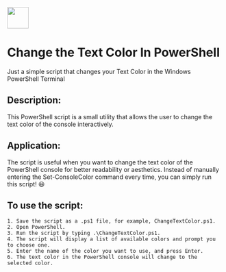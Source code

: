 <img width="50" src="https://images-wixmp-ed30a86b8c4ca887773594c2.wixmp.com/f/c773a94f-33b7-46aa-ba9e-453bd1a79892/d5et1sk-ef5f2f4b-dcea-4fd0-ab18-9a9a1949fdb7.gif?token=eyJ0eXAiOiJKV1QiLCJhbGciOiJIUzI1NiJ9.eyJpc3MiOiJ1cm46YXBwOjdlMGQxODg5ODIyNjQzNzNhNWYwZDQxNWVhMGQyNmUwIiwic3ViIjoidXJuOmFwcDo3ZTBkMTg4OTgyMjY0MzczYTVmMGQ0MTVlYTBkMjZlMCIsImF1ZCI6WyJ1cm46c2VydmljZTpmaWxlLmRvd25sb2FkIl0sIm9iaiI6W1t7InBhdGgiOiIvZi9jNzczYTk0Zi0zM2I3LTQ2YWEtYmE5ZS00NTNiZDFhNzk4OTIvZDVldDFzay1lZjVmMmY0Yi1kY2VhLTRmZDAtYWIxOC05YTlhMTk0OWZkYjcuZ2lmIn1dXX0.aPJJ51wM7YS2CvKfXCKIrluL3yBFXuGnarXrmNuuiMs"/>

# Change the Text Color In PowerShell
Just a simple script that changes your Text Color in the Windows PowerShell Terminal 

## Description:

This PowerShell script is a small utility that allows the user to change the text color of the console interactively.

## Application:

The script is useful when you want to change the text color of the PowerShell console for better readability or aesthetics. Instead of manually entering the Set-ConsoleColor command every time, you can simply run this script! 😆

## To use the script:

    1. Save the script as a .ps1 file, for example, ChangeTextColor.ps1.
    2. Open PowerShell.
    3. Run the script by typing .\ChangeTextColor.ps1.
    4. The script will display a list of available colors and prompt you to choose one.
    5. Enter the name of the color you want to use, and press Enter.
    6. The text color in the PowerShell console will change to the selected color.

